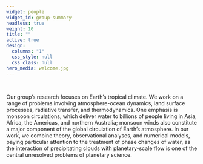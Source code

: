 ```yaml
---
widget: people
widget_id: group-summary
headless: true
weight: 10
title: ""
active: true
design:
  columns: "1"
  css_style: null
  css_class: null
hero_media: welcome.jpg
---
```


<br>

Our group’s research focuses on Earth’s tropical climate. We work on a range of problems involving atmosphere-ocean dynamics, land surface processes, radiative transfer, and thermodynamics. One emphasis is monsoon circulations, which deliver water to billions of people living in Asia, Africa, the Americas, and northern Australia; monsoon winds also constitute a major component of the global circulation of Earth’s atmosphere. In our work, we combine theory, observational analyses, and numerical models, paying particular attention to the treatment of phase changes of water, as the interaction of precipitating clouds with planetary-scale flow is one of the central unresolved problems of planetary science.